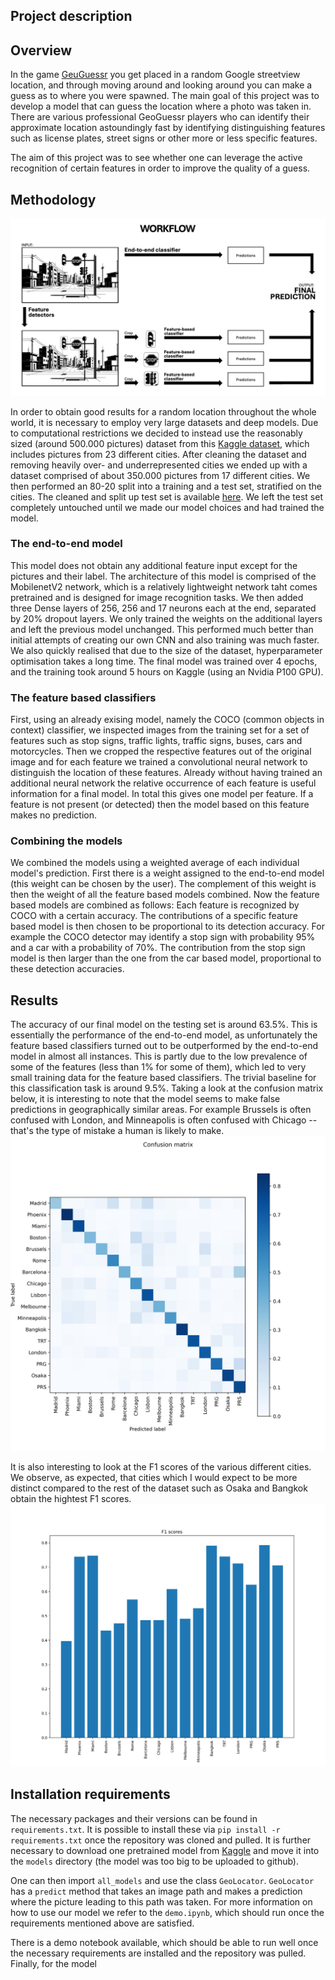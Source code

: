 ## Project description

## Overview
In the game [GeuGuessr](https://www.geoguessr.com) you get placed in a random Google streetview location, and through moving around and looking around you can make a guess as to where you were spawned. The main goal of this project was to develop a model that can guess the location where a photo was taken in. There are various professional GeoGuessr players who can identify their approximate location astoundingly fast by identifying distinguishing features such as license plates, street signs or other more or less specific features.

The aim of this project was to see whether one can leverage the active recognition of certain features in order to improve the quality of a guess.

## Methodology

![Workflow](./readme_images/workflow.jpg)

In order to obtain good results for a random location throughout the whole world, it is necessary to employ very large datasets and deep models. Due to computational restrictions we decided to instead use the reasonably sized (around 500.000 pictures) dataset from this [Kaggle dataset](https://www.kaggle.com/datasets/amaralibey/gsv-cities), which includes pictures from 23 different cities. After cleaning the dataset and removing heavily over- and underrepresented cities we ended up with a dataset comprised of about 350.000 pictures from 17 different cities. We then performed an 80-20 split into a training and a test set, stratified on the cities. The cleaned and split up test set is available [here](https://www.kaggle.com/datasets/bezemekz/gsv-cities-cleaned-normalized-train-test). We left the test set completely untouched until we made our model choices and had trained the model.

### The end-to-end model
This model does not obtain any additional feature input except for the pictures and their label. The architecture of this model is comprised of the MobilenetV2 network, which is a relatively lightweight network taht comes pretrained and is designed for image recognition tasks. We then added three Dense layers of 256, 256 and 17 neurons each at the end, separated by 20% dropout layers. We only trained the weights on the additional layers and left the previous model unchanged. This performed much better than initial attempts of creating our own CNN and also training was much faster. We also quickly realised that due to the size of the dataset, hyperparameter optimisation takes a long time. The final model was trained over 4 epochs, and the training took around 5 hours on Kaggle (using an Nvidia P100 GPU).

### The feature based classifiers
First, using an already exising model, namely the COCO (common objects in context) classifier, we inspected images from the training set for a set of features such as stop signs, traffic lights, traffic signs, buses, cars and motorcycles. Then we cropped the respective features out of the original image and for each feature we trained a convolutional neural network to distinguish the location of these features. Already without having trained an additional neural network the relative occurrence of each feature is useful information for a final model. In total this gives one model per feature. If a feature is not present (or detected) then the model based on this feature makes no prediction.

### Combining the models
We combined the models using a weighted average of each individual model's prediction. First there is a weight assigned to the end-to-end model (this weight can be chosen by the user). The complement of this weight is then the weight of all the feature based models combined. Now the feature based models are combined as follows: Each feature is recognized by COCO with a certain accuracy. The contributions of a specific feature based model is then chosen to be proportional to its detection accuracy. For example the COCO detector may identify a stop sign with probability 95% and a car with a probability of 70%. The contribution from the stop sign model is then larger than the one from the car based model, proportional to these detection accuracies.

## Results
The accuracy of our final model on the testing set is around 63.5%. This is essentially the performance of the end-to-end model, as unfortunately the feature based classifiers turned out to be outperformed by the end-to-end model in almost all instances. This is partly due to the low prevalence of some of the features (less than 1% for some of them), which led to very small training data for the feature based classifiers. The trivial baseline for this classification task is around 9.5%. Taking a look at the confusion matrix below, it is interesting to note that the model seems to make false predictions in geographically similar areas. For example Brussels is often confused with London, and Minneapolis is often confused with Chicago -- that's the type of mistake a human is likely to make. ![Confusion matrix](./readme_images/confusion_matrix_test_setjpg.jpg)

It is also interesting to look at the F1 scores of the various different cities. We observe, as expected, that cities which I would expect to be more distinct compared to the rest of the dataset such as Osaka and Bangkok obtain the hightest F1 scores. ![F1](./readme_images/f1_score_bvlue-4.jpg)

## Installation requirements
The necessary packages and their versions can be found in `requirements.txt`. It is possible to install these via `pip install -r requirements.txt` once the repository was cloned and pulled. It is further necessary to download one pretrained model from [Kaggle](https://www.kaggle.com/datasets/bezemekz/traffic-sign-detection-with-faster-r-cnn-pkl) and move it into the `models` directory (the model was too big to be uploaded to github).

One can then import `all_models` and use the class `GeoLocator`. `GeoLocator` has a `predict` method that takes an image path and makes a prediction where the picture leading to this path was taken. For more information on how to use our model we refer to the `demo.ipynb`, which should run once the requirements mentioned above are satisfied.


There is a demo notebook available, which should be able to run well once the necessary requirements are installed and the repository was pulled. Finally, for the model



